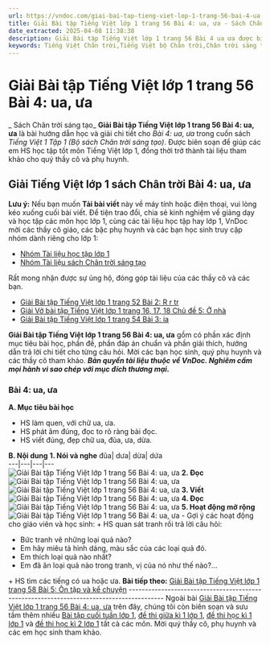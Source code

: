 ```yaml
---
url: https://vndoc.com/giai-bai-tap-tieng-viet-lop-1-trang-56-bai-4-ua-ua-206687
title: Giải Bài tập Tiếng Việt lớp 1 trang 56 Bài 4: ua, ưa - Sách Chân trời sáng tạo - VnDoc.com
date_extracted: 2025-04-08 11:38:38
description: Giải Bài tập Tiếng Việt lớp 1 trang 56 Bài 4 ua ưa được biên soạn nhằm giúp các em HS học tập tốt môn Tiếng Việt lớp 1. Mời các bạn tham khảo.
keywords: Tiếng Việt Chân trời,Tiếng Việt bộ Chân trời,Chân trời sáng tạo,Giải Tiếng Việt lớp 1 tập 1,Tiếng Việt lớp 1,Giải Tiếng Việt lớp 1 tập 1 Bài 4 ua ưa,Giải sách giáo khoa Tiếng Việt lớp 1 Chân trời,Hướng dẫn giải tiếng việt lớp 1 tập 1,giải tiếng việt lớp 1 chân trời,đáp án tiếng việt lớp 1 tập 1 chân trời,Giải Tiếng Việt lớp 1 trang 56 Bài 4 ua ưa,Giải bài tập Tiếng Việt lớp 1 trang 56,Bài 4 ua ưa,Chủ đề 5 Ở nhà
---
```


# Giải Bài tập Tiếng Việt lớp 1 trang 56 Bài 4: ua, ưa
 _ Sách Chân trời sáng tạo_
**Giải Bài tập Tiếng Việt lớp 1 trang 56 Bài 4: ua, ưa** là bài hướng dẫn học và giải chi tiết cho _Bài 4: ua, ưa_ trong cuốn  sách _Tiếng Việt 1 Tập 1 \(Bộ sách Chân trời sáng tạo\)_. Được biên soạn để giúp các em HS học tập tốt môn Tiếng Việt lớp 1, đồng thời trở thành tài liệu tham khảo cho quý thầy cô và phụ huynh.
## Giải Tiếng Việt lớp 1 sách Chân trời Bài 4: ua, ưa
**Lưu ý:** Nếu bạn muốn **Tải bài viết** này về máy tính hoặc điện thoại, vui lòng kéo xuống cuối bài viết.
Để tiện trao đổi, chia sẻ kinh nghiệm về giảng dạy và học tập các môn học lớp 1, cùng các tài liệu học tập hay lớp 1, VnDoc mời các thầy cô giáo, các bậc phụ huynh và các bạn học sinh truy cập nhóm dành riêng cho lớp 1:
  * [Nhóm Tài liệu học tập lớp 1](<https://vndoc.com/goto?q=aHR0cHM6Ly93d3cuZmFjZWJvb2suY29tL2dyb3Vwcy9UYWkubGlldS5ob2MudGFwLmxvcC4xLlZORE9D>)
  * [Nhóm Tài liệu sách Chân trời sáng tạo](</goto?u=aHR0cHM6Ly93d3cuZmFjZWJvb2suY29tL2dyb3Vwcy8zOTc3ODM0NjEyMDQ1MDYv>)

Rất mong nhận được sự ủng hộ, đóng góp tài liệu của các thầy cô và các bạn.
  * [Giải Bài tập Tiếng Việt lớp 1 trang 52 Bài 2: R r tr](<https://vndoc.com/giai-bai-tap-tieng-viet-lop-1-trang-52-bai-2-r-r-tr-206683>)
  * [Giải Vở bài tập Tiếng Việt lớp 1 trang 16, 17, 18 Chủ đề 5: Ở nhà](<https://vndoc.com/giai-vo-bai-tap-tieng-viet-lop-1-trang-16-17-18-chu-de-5-o-nha-206350>)
  * [Giải Bài tập Tiếng Việt lớp 1 trang 54 Bài 3: ia](<https://vndoc.com/giai-bai-tap-tieng-viet-lop-1-trang-54-bai-3-ia-206685>)

**Giải Bài tập Tiếng Việt lớp 1 trang 56 Bài 4: ua, ưa** gồm có phần xác định mục tiêu bài học, phần đề, phần đáp án chuẩn và phần giải thích, hướng dẫn trả lời chi tiết cho từng câu hỏi. Mời các bạn học sinh, quý phụ huynh và các thầy cô tham khảo.
_**Bản quyền tài liệu thuộc về VnDoc. Nghiêm cấm mọi hành vi sao chép với mục đích thương mại.**_
### Bài 4: ua, ưa
**A. Mục tiêu bài học**
  * HS làm quen, với chữ ua, ưa.
  * HS phát âm đúng, đọc to rõ ràng bài đọc.
  * HS viết đúng, đẹp chữ ua, đũa, ưa, dừa.

**B. Nội dung**
**1. Nói và nghe**
đũa| dưa| dừa| dứa  
---|---|---|---  
![Giải Bài tập Tiếng Việt lớp 1 trang 56 Bài 4: ua, ưa](https://i.vdoc.vn/data/image/2020/10/03/giai-bai-tap-tieng-viet-1-sach-chan-troi-trang-56-bai-4-ua-ua-h1.jpg)
**2. Đọc**
![Giải Bài tập Tiếng Việt lớp 1 trang 56 Bài 4: ua, ưa](https://i.vdoc.vn/data/image/2020/10/03/giai-bai-tap-tieng-viet-1-sach-chan-troi-trang-56-bai-4-ua-ua-1.jpg)
![Giải Bài tập Tiếng Việt lớp 1 trang 56 Bài 4: ua, ưa](https://i.vdoc.vn/data/image/2020/10/03/giai-bai-tap-tieng-viet-1-sach-chan-troi-trang-56-bai-4-ua-ua-h2.jpg)
**3. Viết**
![Giải Bài tập Tiếng Việt lớp 1 trang 56 Bài 4: ua, ưa](https://i.vdoc.vn/data/image/2020/10/03/giai-bai-tap-tieng-viet-1-sach-chan-troi-trang-56-bai-4-ua-ua-2.jpg)
**4. Đọc**
![Giải Bài tập Tiếng Việt lớp 1 trang 56 Bài 4: ua, ưa](https://i.vdoc.vn/data/image/2020/10/03/giai-bai-tap-tieng-viet-1-sach-chan-troi-trang-56-bai-4-ua-ua-h3.jpg)
**5. Hoạt động mở rộng**
![Giải Bài tập Tiếng Việt lớp 1 trang 56 Bài 4: ua, ưa](https://i.vdoc.vn/data/image/2020/10/03/giai-bai-tap-tieng-viet-1-sach-chan-troi-trang-56-bai-4-ua-ua-h4.jpg)
\- Gợi ý các hoạt động cho giáo viên và học sinh:
\+ HS quan sát tranh rồi trả lời câu hỏi:
  * Bức tranh vẽ những loại quả nào?
  * Em hãy miêu tả hình dáng, màu sắc của các loại quả đó.
  * Em thích loại quả nào nhất?
  * Em đã ăn loại quả nào trong tranh, vị của nó như thế nào?…

\+ HS tìm các tiếng có ua hoặc ưa.
**Bài tiếp theo:** [Giải Bài tập Tiếng Việt lớp 1 trang 58 Bài 5: Ôn tập và kể chuyện](<https://vndoc.com/giai-bai-tap-tieng-viet-lop-1-trang-58-bai-5-on-tap-va-ke-chuyen-206701>)
\-----------------------------------------------------------------------------------------
Ngoài bài [Giải Bài tập Tiếng Việt lớp 1 trang 56 Bài 4: ua, ưa](<https://vndoc.com/giai-bai-tap-tieng-viet-lop-1-trang-56-bai-4-ua-ua-206687>) trên đây, chúng tôi còn biên soạn và sưu tầm thêm nhiều [Bài tập cuối tuần lớp 1](<https://vndoc.com/bai-tap-cuoi-tuan-lop1>), [đề thi giữa kì 1 lớp 1](<https://vndoc.com/de-thi-giua-ki-1-lop1>), [đề thi học kì 1 lớp 1](<https://vndoc.com/de-thi-hoc-ki-1-lop1>) và [đề thi học kì 2 lớp 1](<https://vndoc.com/de-thi-hoc-ki-2-lop1>) tất cả các môn. Mời quý thầy cô, phụ huynh và các em học sinh tham khảo.
